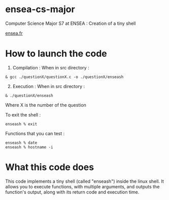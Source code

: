 # ensea-cs-major
Computer Science Major S7 at ENSEA :
Creation of a tiny shell

[ensea.fr](https://www.ensea.fr/fr)

# How to launch the code
1. Compilation :
When in src directory :
```
& gcc ./questionX/questionX.c -o ./questionX/enseash
```
2. Execution :
When in src directory :
```
& ./questionX/enseash
```

Where X is the number of the question

To exit the shell :
```
enseash % exit
```
Functions that you can test :
```
enseash % date
enseash % hostname -i
```

# What this code does
This code implements a tiny shell (called "enseash") inside the linux shell.
It allows you to execute functions, with multiple arguments, and outputs the function's output, along with its return code and execution time.
